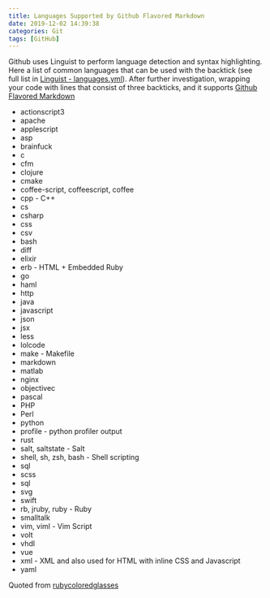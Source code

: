 ```yaml
---
title: Languages Supported by Github Flavored Markdown
date: 2019-12-02 14:39:38
categories: Git
tags: [GitHub]
---
```


Github uses Linguist to perform language detection and syntax highlighting. Here a list of common languages that can be used with the backtick (see full list in [Linguist - languages.yml](https://github.com/github/linguist/blob/master/lib/linguist/languages.yml)).
After further investigation, wrapping your code with lines that consist of three backticks, and it supports [Github Flavored Markdown](https://help.github.com/en/github/writing-on-github)

<!-- more -->
* actionscript3
* apache
* applescript
* asp
* brainfuck
* c
* cfm
* clojure
* cmake
* coffee-script, coffeescript, coffee
* cpp - C++
* cs
* csharp
* css
* csv
* bash
* diff
* elixir
* erb - HTML + Embedded Ruby
* go
* haml
* http
* java
* javascript
* json
* jsx
* less
* lolcode
* make - Makefile
* markdown
* matlab
* nginx
* objectivec
* pascal
* PHP
* Perl
* python
* profile - python profiler output
* rust
* salt, saltstate - Salt
* shell, sh, zsh, bash - Shell scripting
* sql
* scss
* sql
* svg
* swift
* rb, jruby, ruby - Ruby
* smalltalk
* vim, viml - Vim Script
* volt
* vhdl
* vue
* xml - XML and also used for HTML with inline CSS and Javascript
* yaml

Quoted from [rubycoloredglasses](http://www.rubycoloredglasses.com/2013/04/languages-supported-by-github-flavored-markdown/)